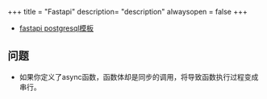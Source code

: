 +++
title = "Fastapi"
description= "description"
alwaysopen = false
+++

- [fastapi postgresql模板](https://github.com/tiangolo/full-stack-fastapi-postgresql)

## 问题

- 如果你定义了async函数，函数体却是同步的调用，将导致函数执行过程变成串行。
